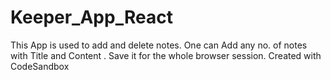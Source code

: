 # Keeper_App_React
This App is used to add and delete notes. 
One can Add any no. of notes with Title and Content . 
Save it for the whole browser session.
Created with CodeSandbox
